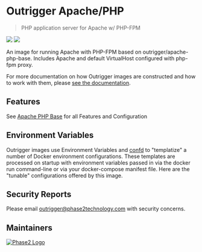 # Outrigger Apache/PHP

> PHP application server for Apache w/ PHP-FPM

[![](https://images.microbadger.com/badges/version/outrigger/apache-php.svg)](https://microbadger.com/images/outrigger/apache-php
"Get your own version badge on microbadger.com")
[![](https://images.microbadger.com/badges/image/outrigger/apache-php.svg)](https://microbadger.com/images/outrigger/apache-php
"Get your own image badge on microbadger.com")

An image for running Apache with PHP-FPM based on outrigger/apache-php-base. Includes Apache and
default VirtualHost configured
with php-fpm proxy.

For more documentation on how Outrigger images are constructed and how to work with them, please
[see the documentation](http://docs.outrigger.sh/).

## Features

See [Apache PHP Base](https://github.com/phase2/docker-apache-php-base) for all Features and Configuration

## Environment Variables

Outrigger images use Environment Variables and [confd](https://github.com/kelseyhightower/confd)
to "templatize" a number of Docker environment configurations. These templates are
processed on startup with environment variables passed in via the docker run
command-line or via your docker-compose manifest file. Here are the "tunable"
configurations offered by this image.

## Security Reports

Please email outrigger@phase2technology.com with security concerns.

## Maintainers

[![Phase2 Logo](https://www.phase2technology.com/wp-content/uploads/2015/06/logo-retina.png)](https://www.phase2technology.com)
